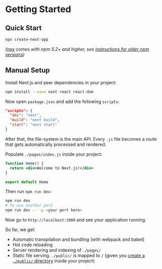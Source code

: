 # Getting Started

## Quick Start

```bash
npx create-next-app
```

_([npx](https://medium.com/@maybekatz/introducing-npx-an-npm-package-runner-55f7d4bd282b) comes with npm 5.2+ and higher, see [instructions for older npm versions](https://gist.github.com/timer/833d9946fa8a05ba855729d05a38ac23))_

## Manual Setup

Install Next.js and peer dependencies in your project:

```bash
npm install --save next react react-dom
```

Now open `package.json` and add the following `scripts`:

```json
"scripts": {
  "dev": "next",
  "build": "next build",
  "start": "next start"
}
```

After that, the file-system is the main API. Every `.js` file becomes a route that gets automatically processed and rendered.

Populate `./pages/index.js` inside your project:

```jsx
function Home() {
  return <div>Welcome to Next.js!</div>
}

export default Home
```

Then run `npm run dev`:

```bash
npm run dev
# To use another port
npm run dev -- -p <your port here>
```

Now go to `http://localhost:3000` and see your application running.

So far, we get:

- Automatic transpilation and bundling (with webpack and babel)
- Hot code reloading
- Server rendering and indexing of `./pages/`
- Static file serving. `./public/` is mapped to `/` (given you [create a `./public/` directory](https://www.notion.so/zeithq/Static-file-serving-dd0d3668525c45708a75ac42ef8cd4f3) inside your project)
